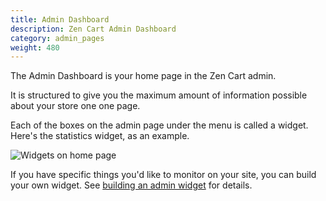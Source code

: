 ```yaml
---
title: Admin Dashboard 
description: Zen Cart Admin Dashboard 
category: admin_pages
weight: 480 
---
```


The Admin Dashboard is your home page in the Zen Cart admin.  

It is structured to give you the maximum amount of information possible about 
your store one one page.  

Each of the boxes on the admin page under the menu is called a widget. 
Here's the statistics widget, as an example. 

<img src="/images/widget.png" alt="Widgets on home page" />

If you have specific things you'd like to monitor on your site, you
can build your own widget.  See [building an admin widget](/dev/code/widget/) for details. 

